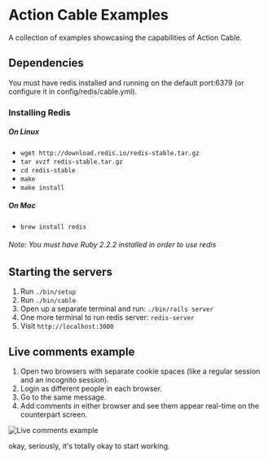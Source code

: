 # Action Cable Examples

A collection of examples showcasing the capabilities of Action Cable.

## Dependencies

You must have redis installed and running on the default port:6379 (or configure it in config/redis/cable.yml).

### Installing Redis
##### On Linux
* `wget http://download.redis.io/redis-stable.tar.gz`
* `tar xvzf redis-stable.tar.gz`
* `cd redis-stable`
* `make`
* `make install`

##### On Mac
* `brew install redis`

###### Note: You must have Ruby 2.2.2 installed in order to use redis

## Starting the servers

1. Run `./bin/setup`
2. Run `./bin/cable`
3. Open up a separate terminal and run: `./bin/rails server`
4. One more terminal to run redis server: `redis-server`
4. Visit `http://localhost:3000`

## Live comments example

1. Open two browsers with separate cookie spaces (like a regular session and an incognito session). 
2. Login as different people in each browser. 
3. Go to the same message.
4. Add comments in either browser and see them appear real-time on the counterpart screen.

![Live comments example](/example.gif?raw=true "Live comments example")

okay, seriously, it's totally okay to start working.
